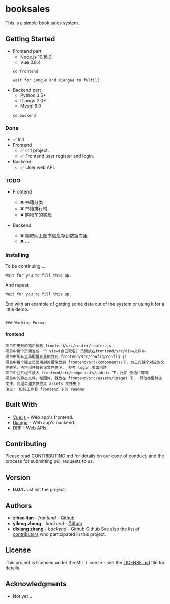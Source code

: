 # booksales

This is a simple book sales system.

## Getting Started

- Frontend part
    * Node.js 10.16.0
    * Vue 3.8.4
    ```
    cd frontend
    ```
    ```
    wait for LongGe and XiangGe to fulfill
    ```
- Backend part
    * Python 3.5+ 
    * Django 2.0+
    * Mysql 8.0
    ```
    cd backend
    ```

### Done
- ✅ Init  
- Frontend
    - ✅ init project.
    - ✅ Frontend user register and login.
- Backend
    - ✅ User web API.


### TODO
- Frontend
    - ❌ 书籍分类
    - ❌ 书籍排行榜
    - ❌ 购物车的实现

- Backend
    - ❌ 爬取网上图书信息存到数据库里  
    - ❌ ...


### Installing

To be continuing ...

```
Wait for you to fill this up.
```

And repeat

```
Wait for you to fill this up.
```

End with an example of getting some data out of the system or using it for a little demo.

```

### Working Format
```
#### frontend
```
项目中用到的路由放到 frontend/src/router/router.js 
项目中每个页面当成一个 view(自己取名) 页面放在frontend/src/view文件中
项目中所有全局配置变量都放到 frontend/src/config/config.js
项目中每个独立页面用到的组件放到 frontend/src/components/下，自己先建个对应的文件夹名，再将组件放到该文件夹下， 参考 login 页面创建
项目中公共组件放大 frontend/src/components/public 下，比如 侧边栏等等
项目中的静态文件，如图片，就放在 frontend/src/assets/images 下， 其他类型静态文件，同理自建文件放大 assets 文件夹下
注意： 如何工作看 frontend 下的 readme
```


## Built With

* [Vue.js](https://cn.vuejs.org/v2/guide/) - Web app's frontend.
* [Django](https://docs.djangoproject.com/en/2.0/) - Web app's backend.
* [DRF](https://www.django-rest-framework.org/) - Web APIs.

## Contributing

Please read [CONTRIBUTING.md](#) for details on our code of conduct, and the process for submitting pull requests to us.

## Version

* **0.0.1** Just init the project.

## Authors
* **zihao lian** - *frontend* - [Github](#)
* **yilong zhong** - *backend* - [Github](#)
* **dixiang zhang** - *backend* - [Github](#)
[Github](#)
See also the list of [contributors](#) who participated in this project.

## License

This project is licensed under the MIT License - see the [LICENSE.md](LICENSE.md) file for details.

## Acknowledgments

* Not yet...


